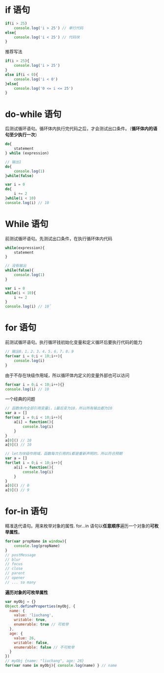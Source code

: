 # if 语句

```JavaScript
if(i > 25)
    console.log('i > 25') // 单行代码
else{
    console.log('i < 25') // 代码块
}
```

推荐写法

```JavaScript
if(i > 25){
    console.log('i > 25')
}
else if(i < 0){
    console.log('i < 0')
}else{
    console.log('0 <= i <= 25')
}
```

# do-while 语句

后测试循环语句。循环体内执行完代码之后，才会测试出口条件。（**循环体内的语句至少执行一次**）

```JavaScript
do{
    statement
} while (expression)
```

```JavaScript
// 输出1
do{
    console.log(1)
}while(false)
```

```JavaScript
var i = 0
do{
    i += 2
}while(i < 10)
console.log(i) // 10
```

# While 语句

前测试循环语句。先测试出口条件，在执行循环体内代码

```JavaScript
while(expression){
    statement
}
```

```JavaScript
// 没有输出
while(false){
    console.log(1)
}
```

```JavaScript
var i = 0
while(i < 10){
    i += 2
}
console.log(i) // 10˝
```

# for 语句

前测试循环语句。执行循环钱初始化变量和定义循环后要执行代码的能力

```JavaScript
// 输出0，1，2，3，4，5，6，7，8，9
for(var i = 0;i < 10;i++){
    console.log(i)
}
```

由于不存在块级作用域，所以循环体内定义的变量外部也可以访问

```JavaScript
for(var i = 0;i < 10;i++){}
console.log(i) // 10
```

一个经典的问题

```JavaScript
// 函数体内全部引用变量i，i最后变为10，所以所有输出都为10
var a = []
for(var i = 0;i < 10;i++){
    a[i] = function(){
        console.log(i)
    }
}
a[0]() // 10
a[9]() // 10
```

```JavaScript
// let为块级作用域，函数每次引用的i都是重新声明的，所以符合预期
var a = []
for(let i = 0;i < 10;i++){
    a[i] = function(){
        console.log(i)
    }
}
a[0]() // 0
a[9]() // 9
```

# for-in 语句

精准迭代语句。用来枚举对象的属性.
for...in 语句以**任意顺序**遍历一个对象的**可枚举属性**。

```JavaScript
for(var propName in window){
    console.log(propName)
}
// postMessage
// blur
// focus
// close
// parent
// opener
// ... so many
```

**遍历对象的可枚举属性**

```JavaScript
var myObj = {}
Object.defineProperties(myObj, {
  name: {
    value: 'liuchang',
    writable: true,
	enumerable: true // 可枚举
  },
  age: {
  	value: 26,
	writable: false,
	enumerable: false // 不可枚举
  }
})
// myObj {name: "liuchang", age: 26}
for(var name in myObj){ console.log(name) } // name
```
